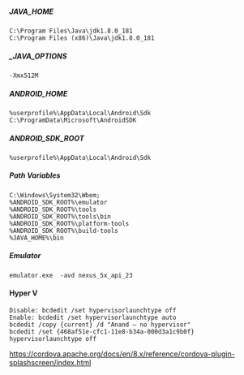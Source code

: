 ##### JAVA_HOME
```
C:\Program Files\Java\jdk1.8.0_181
C:\Program Files (x86)\Java\jdk1.8.0_181
```
##### _JAVA_OPTIONS 
```
-Xmx512M
```

##### ANDROID_HOME
```
%userprofile%\AppData\Local\Android\Sdk
C:\ProgramData\Microsoft\AndroidSDK
```
##### ANDROID_SDK_ROOT
```
%userprofile%\AppData\Local\Android\Sdk
```

##### Path Variables
```
C:\Windows\System32\Wbem;
%ANDROID_SDK_ROOT%\emulator
%ANDROID_SDK_ROOT%\tools
%ANDROID_SDK_ROOT%\tools\bin
%ANDROID_SDK_ROOT%\platform-tools
%ANDROID_SDK_ROOT%\build-tools
%JAVA_HOME%\bin
```
##### Emulator
```
emulator.exe  -avd nexus_5x_api_23
```

#### Hyper V
``` 
Disable: bcdedit /set hypervisorlaunchtype off
Enable: bcdedit /set hypervisorlaunchtype auto
bcdedit /copy {current} /d "Anand – no hypervisor"
bcdedit /set {468af51e-cfc1-11e8-b34a-000d3a1c9b0f} hypervisorlaunchtype off
``` 
https://cordova.apache.org/docs/en/8.x/reference/cordova-plugin-splashscreen/index.html

